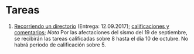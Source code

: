 # Tareas

1. [Recorriendo un directorio](./1/README.md) (Entrega: 12.09.2017);
   [calificaciones y comentarios](./1/calificaciones.org); *Nota* Por
   las afectaciones del sismo del 19 de septiembre, se recibirán las
   tareas calificadas sobre 8 hasta el día 10 de octubre. No habrá
   periodo de calificación sobre 5.
